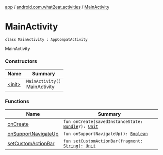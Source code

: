 [app](../../index.md) / [android.com.what2eat.activities](../index.md) / [MainActivity](./index.md)

# MainActivity

`class MainActivity : AppCompatActivity`

MainActivity

### Constructors

| Name | Summary |
|---|---|
| [&lt;init&gt;](-init-.md) | `MainActivity()`<br>MainActivity |

### Functions

| Name | Summary |
|---|---|
| [onCreate](on-create.md) | `fun onCreate(savedInstanceState: `[`Bundle`](https://developer.android.com/reference/android/os/Bundle.html)`?): `[`Unit`](https://kotlinlang.org/api/latest/jvm/stdlib/kotlin/-unit/index.html) |
| [onSupportNavigateUp](on-support-navigate-up.md) | `fun onSupportNavigateUp(): `[`Boolean`](https://kotlinlang.org/api/latest/jvm/stdlib/kotlin/-boolean/index.html) |
| [setCustomActionBar](set-custom-action-bar.md) | `fun setCustomActionBar(fragment: `[`String`](https://kotlinlang.org/api/latest/jvm/stdlib/kotlin/-string/index.html)`): `[`Unit`](https://kotlinlang.org/api/latest/jvm/stdlib/kotlin/-unit/index.html) |
